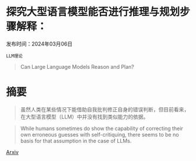 # 探究大型语言模型能否进行推理与规划步骤解释：

发布时间：2024年03月06日

`LLM理论`

> Can Large Language Models Reason and Plan?

# 摘要

> 虽然人类在某些情况下能借助自我批判修正自身的错误判断，但目前看来，在大型语言模型（LLM）中并没有找到类似能力的依据。

> While humans sometimes do show the capability of correcting their own erroneous guesses with self-critiquing, there seems to be no basis for that assumption in the case of LLMs.

[Arxiv](https://arxiv.org/abs/2403.04121)